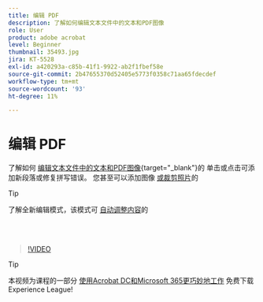 ```yaml
---
title: 编辑 PDF
description: 了解如何编辑文本文件中的文本和PDF图像
role: User
product: adobe acrobat
level: Beginner
thumbnail: 35493.jpg
jira: KT-5528
exl-id: a420293a-c85b-41f1-9922-ab2f1fbef58e
source-git-commit: 2b47655370d52405e5773f0358c71aa65fdecdef
workflow-type: tm+mt
source-wordcount: '93'
ht-degree: 11%

---
```


# 编辑 PDF

了解如何 [编辑文本文件中的文本和PDF图像](https://www.adobe.com/acrobat/online/pdf-editor.html){target="_blank"}的 单击或点击可添加新段落或修复拼写错误。 您甚至可以添加图像 [或裁剪照片](https://www.adobe.com/acrobat/online/crop-pdf.html)的

>[!TIP]
>
>了解全新编辑模式，该模式可 [自动调整内容](auto-adjust-layout.md)的

<br> 

>[!VIDEO](https://video.tv.adobe.com/v/35493?quality=12&learn=on&hidetitle=true)

>[!TIP]
>
>本视频为课程的一部分 [使用Acrobat DC和Microsoft 365更巧妙地工作](https://experienceleague.adobe.com/?recommended=Acrobat-U-1-2021.microsoft365) 免费下载Experience League!
